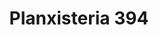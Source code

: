 ---
title: "Planxisteria 394"
url: /sant-vicenc-de-montalt/planxisteria-394/
shop: Autowerkstatt
---